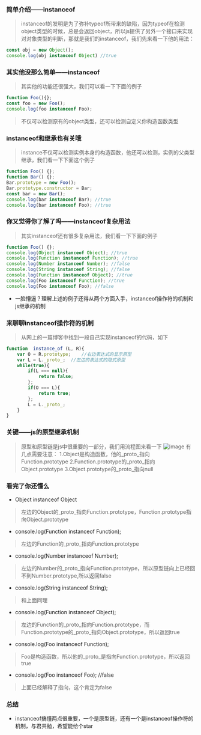 ### 简单介绍——instanceof
> instanceof的发明是为了弥补typeof所带来的缺陷，因为typeof在检测object类型的时候，总是会返回object，所以js提供了另外一个接口来实现对对象类型的判断，那就是我们的instanceof，我们先来看一下他的用法：
```js
const obj = new Object();
console.log(obj instanceof Object) //true
```
### 其实他没那么简单——instanceof
> 其实他的功能还很强大，我们可以看一下下面的例子
```js
function Foo(){};
const foo = new Foo();
console.log(foo instanceof Foo);
```
> 不仅可以检测原有的object类型，还可以检测自定义你构造函数类型
### instanceof和继承也有关哦
> instance不仅可以检测实例本身的构造函数，他还可以检测，实例的父类型继承，我们看一下下面这个例子
```js
function Foo() {};
function Bar() {};
Bar.prototype = new Foo();
Bar.prototype.constructor = Bar;
const bar = new Bar();
console.log(bar instanceof Bar); //true
console.log(bar instanceof Foo); //true
```
### 你又觉得你了解了吗——instanceof复杂用法
> 其实instanceof还有很多复杂用法，我们看一下下面的例子
```js
function Foo() {};
console.log(Object instanceof Object); //true
console.log(Function instanceof Function); //true
console.log(Number instanceof Number); //false
console.log(String instanceof String); //false
console.log(Function instanceof Object); //true
console.log(Foo instanceof Function); //true
console.log(Foo instanceof Foo); //false
```
- 一脸懵逼？理解上述的例子还得从两个方面入手，instanceof操作符的机制和js继承的机制
### 来聊聊instanceof操作符的机制
> 从网上的一篇博客中找到一段自己实现instanceof的代码，如下
```js
function  instance_of (L, R){
    var O = R.prototype;    //右边表达式的显示原型
    var L = L._proto_;  //左边的表达式的隐式原型
    while(true){
        if(L === null){
            return false;
        };
        if(O === L){
            return true;
        };
        L = L._proto_;
    }
}
```
### 关键——js的原型继承机制
> 原型和原型链是js中很重要的一部分，我们用流程图来看一下
![image](https://user-images.githubusercontent.com/28126886/30860374-874bef70-a28c-11e7-82eb-7a399f34413d.png)
> 有几点需要注意：
1.Object是构造函数，他的_proto_指向Function.prototype
2.Function.prototype的_proto_指向Object.prototype
3.Object.prototype的_proto_指向null
### 看完了你还懂么
- Object instanceof Object
> 左边的Object的_proto_指向Function.prototype，Function.prototype指向Object.prototype
- console.log(Function instanceof Function);
> 左边的Function的_proto_指向Function.prototype
- console.log(Number instanceof Number);
> 左边的Number的_proto_指向Function.prototype，所以原型链向上已经回不到Number.prototype,所以返回false
- console.log(String instanceof String);
> 和上面同理
- console.log(Function instanceof Object);
> 左边的Function的_proto_指向Function.prototype，而Function.prototype的_proto_指向Object.prototype，所以返回true
- console.log(Foo instanceof Function);
> Foo是构造函数，所以他的_proto_是指向Function.prototype，所以返回true
- console.log(Foo instanceof Foo); //false
> 上面已经解释了指向，这个肯定为false
### 总结
- instanceof搞懂两点很重要，一个是原型链，还有一个是instanceof操作符的机制，与君共勉，希望能给个star